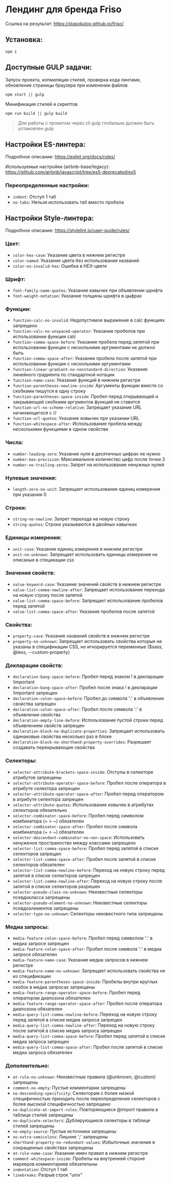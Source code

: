 # Лендинг для бренда Friso
Ссылка на результат: https://stasokulov.github.io/friso/

## Установка:

```
npm i
```

## Доступные GULP задачи:

Запуск проекта, копмиляция стилей, проверка кода линтами, обновление страницы браузера при изменении файлов

```
npm start || gulp
```

Минификация стилей и скриптов

```
npm run build || gulp build
```

> Для работы с проектом через cli gulp глобально должен быть установлен gulp

## Настройки ES-линтера:

Подробное описание: https://eslint.org/docs/rules/

Используемые настройки (airbnb-base/legacy): https://github.com/airbnb/javascript/tree/es5-deprecated/es5

### Переопределенные настройки:

- `indent`: Отступ 1 таб
- `no-tabs`: Нельзя использовать таб вместо пробела

## Настройки Style-линтера:

Подробное описание: https://stylelint.io/user-guide/rules/

### Цвет:

- `color-hex-case`: Указание цвета в нижнем регистре
- `color-named`: Указание цвета без использования названий
- `color-no-invalid-hex`: Ошибка в HEX-цвете

### Шрифт:

- `font-family-name-quotes`: Указание кавычек при объявлении шрифта
- `font-weight-notation`: Указание толщины шрифта в цыфрах

### Функции:

- `function-calc-no-invalid`: Недопустимое выражение в calc функциях запрещено
- `function-calc-no-unspaced-operator`: Указание пробелов при использовании функции calc
- `function-comma-space-before`: Указание пробела перед запятой при использовании функции с несколькими аргументами не должно быть
- `function-comma-space-after`: Указание пробела после запятой при использовании функции с несколькими аргументами
- `function-linear-gradient-no-nonstandard-direction`: Указание линейного градиента по стандартной нотации
- `function-name-case`: Указание функций в нижнем регистре
- `function-parentheses-newline-inside`: Аргументы функции вместе со скобками пишутся в одну строку
- `function-parentheses-space-inside`: Пробел перед открывающей и закрывающей скобками аргументов функций не ставится
- `function-url-no-scheme-relative`: Запрещает указание URL начинающегося с //
- `function-url-quotes`: Указание ковычек при указании URL
- `function-whitespace-after`: Использование пробела между несколькими функциями в одном свойстве

### Числа:

- `number-leading-zero`: Указание нуля в десятичных цифрах не нужно
- `number-max-precision`: Максимальное количество цифр после точки 3
- `number-no-trailing-zeros`: Запрет на использование ненужных нулей

### Нулевые значения:

- `length-zero-no-unit`: Запрещает использование единиц измерения при указании 0

### Строки:

- `string-no-newline`: Запрет перехода на новую строку
- `string-quotes`: Строки указываются в двойных кавычках

### Единицы измерения:

- `unit-case`: Указание единиц измерения в нижнем регистре
- `unit-no-unknown`: Запрещает использовать единицы измерения не описаные в специкации css

### Значения свойств:

- `value-keyword-case`: Указание значений свойств в нижнем регистре
- `value-list-comma-newline-after`: Запрещает использование перехода на новую строку после запятой
- `value-list-comma-space-before`: Запрещает использование пробелов перед запятой
- `value-list-comma-space-after`: Указание пробелов после запятой

### Свойства:

- `property-case`: Указание названий свойств в нижнем регистре
- `property-no-unknown`: Запрещает использовать свойства которые не указаны в спецификации CSS, но игнорируется переменные (\$sass, @less, --custom-property)

### Декларации свойств:

- `declaration-bang-space-before`: Пробел перед знаком ! в декларации !important
- `declaration-bang-space-after`: Пробел после знака ! в декларации !important запрещен
- `declaration-colon-space-before`: Пробел до символа ':' в объявлении свойства запрещен
- `declaration-colon-space-after`: Пробел после символа ':' в объявлении свойства
- `declaration-empty-line-before`: Использование пустой строки перед объявлением свойств запрещен
- `declaration-block-no-duplicate-properties`: Запрещает использовать одинаковые свойства несколько раз в блоке
- `declaration-block-no-shorthand-property-overrides`: Разрешает создавать перекрывающие свойства

### Селекторы:

- `selector-attribute-brackets-space-inside`: Отступы в селекторе атрибутов запрещены
- `selector-attribute-operator-space-before`: Пробел после оператора в атрибуте селектора запрещен
- `selector-attribute-operator-space-after`: Пробел перед оператором в атрибуте селектора запрещен
- `selector-attribute-quotes`: Использование ковычек в атрибутах селекторов обязательно
- `selector-combinator-space-before`: Пробел перед символом комбинатора (+ > ~) обязателен
- `selector-combinator-space-after`: Пробел после символа комбинатора (+ > ~) обязателен
- `selector-descendant-combinator-no-non-space`: Использовать ненуженое пространоство между классами запрещено
- `selector-list-comma-space-before`: Пробел перед запятой в списке селекторов запрещен
- `selector-list-comma-space-after`: Пробел после запятой в списке селекторов обязателен
- `selector-list-comma-newline-before`: Переход на новую строку перед запятой в списке селекторов запрещен
- `selector-list-comma-newline-after`: Переход на новую строку после запятой в списке селекторов разрешен
- `selector-pseudo-class-no-unknown`: Неизвестные селекторы псевдокласса запрещены
- `selector-pseudo-element-no-unknown`: Неизвестные селекторы псевдоэлементов запрещены
- `selector-type-no-unknown`: Cелекторы неизвестного типа запрещены

### Медиа запросы:

- `media-feature-colon-space-before`: Пробел перед символом ':' в медиа запросе запрещен
- `media-feature-colon-space-after`: Пробел после символа ':' в медиа запросе обязателен
- `media-feature-name-case`: Указание медиа запросов в нижнем регистре
- `media-feature-name-no-unknown`: Запрещает использовать свойства не из спецификации
- `media-feature-parentheses-space-inside`: Пробелы внутри круглых скобок в медиа запросах запрещены
- `media-feature-range-operator-space-before`: Пробел перед оператором диапозона обязателен
- `media-feature-range-operator-space-after`: Пробел после оператора диапозона обязателен
- `media-query-list-comma-newline-before`: Переход на новую строку перед запятой в списке медиа запроса запрещен
- `media-query-list-comma-newline-after`: Переход на новую строку после запятой в списке медиа запроса запрещен
- `media-query-list-comma-space-before`: Пробел перед запятой в списке медиа запроса запрещен
- `media-query-list-comma-space-after`: Пробел после запятой в списке медиа запроса обязателен

### Дополнительно:

- `at-rule-no-unknown`: Неизвестные правила (@unknown, @custom) запрещены
- `comment-no-empty`: Пустые комментарии запрещены
- `no-descending-specificity`: Селекторам с более низкой специфичностью приходить после переопределения селекторов с более высокой специфичностью запрещено
- `no-duplicate-at-import-rules`: Повторяющиеся @import правила в таблице стилей запрещены
- `no-duplicate-selectors`: Дублирующиеся селекторы в таблице стилей запрещены
- `no-empty-source`: Пустые источники запрещены
- `no-extra-semicolons`: Лишние ';' запрещены
- `shorthand-property-no-redundant-values`: Избыточные значения в сокращенных свойствах запрещены
- `at-rule-name-case`: Указание имен правил в нижнем регистре
- `comment-whitespace-inside`: Пробелы на внутренней стороне маркеров комментариев обязательны
- `indentation`: Отступ 1 таб
- `linebreaks`: Разрыв строк "unix"
